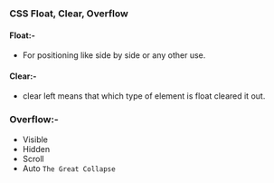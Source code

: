 ### CSS Float, Clear, Overflow
#### Float:-
- For positioning like side by side or any other use.

#### Clear:-
- clear left means that which type of element is float cleared it out.

### Overflow:-
- Visible
- Hidden
- Scroll
- Auto
``` The Great Collapse ```